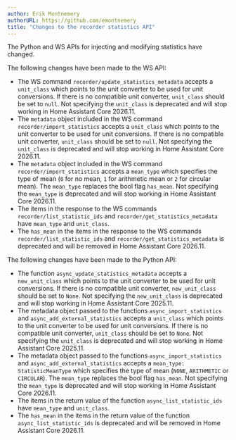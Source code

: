 ```yaml
---
author: Erik Montnemery
authorURL: https://github.com/emontnemery
title: "Changes to the recorder statistics API"
---
```


The Python and WS APIs for injecting and modifying statistics have changed.

The following changes have been made to the WS API:
- The WS command `recorder/update_statistics_metadata` accepts a `unit_class` which points to the unit converter to be used for unit conversions. If there is no compatible unit converter, `unit_class` should be set to `null`. Not specifying the `unit_class` is deprecated and will stop working in Home Assistant Core 2026.11.
- The `metadata` object included in the WS command `recorder/import_statistics` accepts a `unit_class` which points to the unit converter to be used for unit conversions. If there is no compatible unit converter, `unit_class` should be set to `null`. Not specifying the `unit_class` is deprecated and will stop working in Home Assistant Core 2026.11.
- The `metadata` object included in the WS command `recorder/import_statistics` accepts a `mean_type` which specifies the type of mean (`0` for no mean, `1` for arithmetic mean or `2` for circular mean). The `mean_type` replaces the bool flag `has_mean`. Not specifying the `mean_type` is deprecated and will stop working in Home Assistant Core 2026.11.
- The items in the response to the WS commands `recorder/list_statistic_ids` and `recorder/get_statistics_metadata` have `mean_type` and `unit_class`.
- The `has_mean` in the items in the response to the WS commands `recorder/list_statistic_ids` and `recorder/get_statistics_metadata` is deprecated and will be removed in Home Assistant Core 2026.11.

The following changes have been made to the Python API:
- The function `async_update_statistics_metadata` accepts a `new_unit_class` which points to the unit converter to be used for unit conversions. If there is no compatible unit converter, `new_unit_class` should be set to `None`. Not specifying the `new_unit_class` is deprecated and will stop working in Home Assistant Core 2025.11.
- The metadata object passed to the functions `async_import_statistics` and `async_add_external_statistics` accepts a `unit_class` which points to the unit converter to be used for unit conversions. If there is no compatible unit converter, `unit_class` should be set to `None`. Not specifying the `unit_class` is deprecated and will stop working in Home Assistant Core 2025.11.
- The metadata object passed to the functions `async_import_statistics` and `async_add_external_statistics` accepts a `mean_type: StatisticMeanType` which specifies the type of mean (`NONE`, `ARITHMETIC` or `CIRCULAR`). The `mean_type` replaces the bool flag `has_mean`. Not specifying the `mean_type` is deprecated and will stop working in Home Assistant Core 2026.11.
- The items in the return value of the function `async_list_statistic_ids` have `mean_type` and `unit_class`.
- The `has_mean` in the items in the return value of the function `async_list_statistic_ids` is deprecated and will be removed in Home Assistant Core 2026.11.
